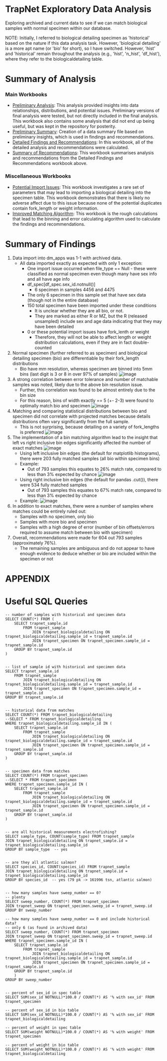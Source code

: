 # TrapNet Exploratory Data Analysis
Exploring archived and current data to see if we can match biological samples with normal specimen within our database.

NOTE: Initially, I referred to biological detailing specimen as 'historical' based on the nature if this data analysis task. However, 'biological detailing' is a more apt name (or 'bio' for short), so I have switched. However, 'hist' and 'historical' remain throughout the analysis (e.g., 'hist', 'n_hist', 'df_hist'), where they refer to the biologicaldetailing table.

# Summary of Analysis

### Main Workbooks
* <a href='https://github.com/KevinCarr42/TrapNet-EDA/blob/master/TrapNet_Preliminary_Analysis.ipynb'>Preliminary Analysis</a>: This analysis provided insights into data relationships, distributions, and potential issues. Preliminary versions of final analysis were tested, but not directly included in the final analysis. This workbook also contains some analysis that did not end up being useful, but was kept in the repository for posterity.
* <a href='https://github.com/KevinCarr42/TrapNet-EDA/blob/master/TrapNet_Prelim_Summary.ipynb'>Preliminary Summary</a>: Creation of a data summary file based on preliminary insights, which is used in findings and recommendations.
* <a href='https://github.com/KevinCarr42/TrapNet-EDA/blob/master/TrapNet_Findings_and_Recommendations.ipynb'>Detailed Findings and Recommendations</a>: In this workbook, all of the detailed analysis and recommendations were calculated. 
* <a href='https://github.com/KevinCarr42/TrapNet-EDA/blob/master/TrapNet_Summary_of_Recommendations.ipynb'>Summary of Recommendations</a>: This workbook summarises analysis and recommendations from the Detailed Findings and Recommendations workbook above.

### Miscellaneous Workbooks
* <a href='https://github.com/KevinCarr42/TrapNet-EDA/blob/master/Potential%20Import%20Issue.ipynb'>Potential Import Issues</a>: This workbook investigates a rare set of parameters that may lead to importing a biological detailing into the specimen table. This workbook demonstrates that there is likely no adverse affect due to this issue because none of the potential duplicates contain fork_length or weight information.
* <a href='https://github.com/KevinCarr42/TrapNet-EDA/blob/master/Improved_Matching_Algorithm.ipynb'>Improved Matching Algorithm</a>: This workbook is the rough calculations that lead to the binning and error calculating algorithm used to calculate the findings and recommendations.

# Summary of Findings
1. Data import into dm_apps was 1-1 with archived data.
    * All data imported exactly as expected with only 1 exception:
        * One import issue occurred when file_type == Null - these were classified as normal specimen even though many have sex info and all have age info
        * df_spec[df_spec.sex_id.notnull()]
            * 6 specimen in samples 4456 and 4475
	    * The only 6 specimen in this sample set that have sex data (though not in the entire database)
        * 150 total specimen have been imported under these conditions
            * It is unclear whether they are all bio, or not.
            * They are marked as either R or MZ, but the R (released unsampled) include sex and age data indicating that they may have been detailed
        * 0 or these potential import issues have fork_lenth or weight
            * Therefore, they will not be able to affect length or weight distribution calculations, even if they are in fact double-counted
2. Normal specimen (further referred to as specimen) and biological detailing specimen (bio) are differentiable by their fork_length distributions
    * Bio have mm resolution, whereas specimen are binned into 5mm bins (last digit is 3 or 8 in over 97% of samples)
![image](https://user-images.githubusercontent.com/94803263/224027483-22d954d5-d6a1-44bf-84fb-d95a2a419280.png)
3. A strong correlation between error tolerance and number of matchable samples was noted, likely due to the above bin resolution issue.
    * Further, this correlation was found to be almost entirely due to the bin size
    * For this reason, bins of width exactly == 5 (+- 2-3) were found to optimally match bio and specimen
![image](https://user-images.githubusercontent.com/94803263/224028520-fdfea951-c61c-45e3-b907-0723c9270ef1.png)
4. Matching and comparing statistical distributions between bio and specimen did not correlate with projected matches because details distributions often vary significantly from the full sample.
    * This is not surprising, because detailing on a variety of fork_lengths is preferred 
![image](https://user-images.githubusercontent.com/94803263/224029547-8ff2b699-9c94-4cb5-bb26-65b381a3a5fc.png)
5. The implementation of a bin matching algorithm lead to the insight that left vs right inclusive bin edges significantly affected the number of exact matches
![image](https://user-images.githubusercontent.com/94803263/224030698-7771565f-b4ae-4d16-bec3-594b7454a43d.png)
    * Using left inclusive bin edges (the default for matplotlib histograms), there were 203 fully matched samples (all bio within specimen bins)
    * Example:
        * Out of 793 samples this equates to 26% match rate, compared to less than 3% expected by chance
![image](https://user-images.githubusercontent.com/94803263/224031503-b53c552e-78dc-4c61-b0ec-5389037e9938.png)
    * Using right inclusive bin edges (the default for pandas .cut()), there were 534 fully matched samples
    	* Out of 793 samples this equates to 67% match rate, compared to less than 3% expected by chance
	* Example:
![image](https://user-images.githubusercontent.com/94803263/224031404-d416c7ad-f0e4-4056-a144-78d76f4055a3.png)
6. In addition to exact matches, there were a number of samples where matches could be entirely ruled out:
    * Samples with no specimen, only bio
    * Samples with more bio and specimen
    * Samples with a high degree of error (number of bin offsets/errors required to assume match between bio with specimen)
7. Overall, recommendations were made for 604 out 793 samples (approximately 76%).
    * The remaining samples are ambiguous and do not appear to have enough evidence to deduce whether or bio are included within the specimen or not

# APPENDIX

# Useful SQL Queries

```
-- number of samples with historical and specimen data
SELECT COUNT(*) FROM (
	SELECT trapnet_sample.id
		FROM trapnet_sample
			JOIN trapnet_biologicaldetailing ON trapnet_biologicaldetailing.sample_id = trapnet_sample.id
			JOIN trapnet_specimen ON trapnet_specimen.sample_id = trapnet_sample.id
	GROUP BY trapnet_sample.id		
)


-- list of sample id with historical and specimen data
SELECT trapnet_sample.id
	FROM trapnet_sample
		JOIN trapnet_biologicaldetailing ON trapnet_biologicaldetailing.sample_id = trapnet_sample.id
		JOIN trapnet_specimen ON trapnet_specimen.sample_id = trapnet_sample.id
GROUP BY trapnet_sample.id


-- historical data from matches
SELECT COUNT(*) FROM trapnet_biologicaldetailing
--SELECT * FROM trapnet_biologicaldetailing
WHERE trapnet_biologicaldetailing.sample_id IN (
	SELECT trapnet_sample.id
		FROM trapnet_sample
			JOIN trapnet_biologicaldetailing ON trapnet_biologicaldetailing.sample_id = trapnet_sample.id
			JOIN trapnet_specimen ON trapnet_specimen.sample_id = trapnet_sample.id
	GROUP BY trapnet_sample.id	
)


-- specimen data from matches
SELECT COUNT(*) FROM trapnet_specimen
--SELECT * FROM trapnet_specimen
WHERE trapnet_specimen.sample_id IN (
	SELECT trapnet_sample.id
		FROM trapnet_sample
			JOIN trapnet_biologicaldetailing ON trapnet_biologicaldetailing.sample_id = trapnet_sample.id
			JOIN trapnet_specimen ON trapnet_specimen.sample_id = trapnet_sample.id
	GROUP BY trapnet_sample.id
)


-- are all historical measurements electrofishing?
SELECT sample_type, COUNT(sample_type) FROM trapnet_sample
JOIN trapnet_biologicaldetailing ON trapnet_sample.id = trapnet_biologicaldetailing.sample_id
GROUP BY sample_type  -- yes


-- are they all atlantic salmon?
SELECT species_id, COUNT(species_id) FROM trapnet_sample
JOIN trapnet_biologicaldetailing ON trapnet_sample.id = trapnet_biologicaldetailing.sample_id
GROUP BY species_id  -- yes (79 pk -> 161996 tsn, atlantic salmon) 


-- how many samples have sweep_number == 0?
-- plenty
SELECT sweep_number, COUNT(*) FROM trapnet_specimen
JOIN trapnet_sweep ON trapnet_specimen.sweep_id = trapnet_sweep.id
GROUP BY sweep_number

-- how many samples have sweep_number == 0 and include historical data?
-- only 6 (as found in archived data)
SELECT sweep_number, COUNT(*) FROM trapnet_specimen
JOIN trapnet_sweep ON trapnet_specimen.sweep_id = trapnet_sweep.id
WHERE trapnet_specimen.sample_id IN (
	SELECT trapnet_sample.id
		FROM trapnet_sample
			JOIN trapnet_biologicaldetailing ON trapnet_biologicaldetailing.sample_id = trapnet_sample.id
			JOIN trapnet_specimen ON trapnet_specimen.sample_id = trapnet_sample.id
	GROUP BY trapnet_sample.id
	)
GROUP BY sweep_number


-- percent of sex_id in spec table
SELECT SUM(sex_id NOTNULL)*100.0 / COUNT(*) AS '% with sex_id' FROM trapnet_specimen

-- percent of sex_id in bio table
SELECT SUM(sex_id NOTNULL)*100.0 / COUNT(*) AS '% with sex_id' FROM trapnet_biologicaldetailing

-- percent of weight in spec table
SELECT SUM(weight NOTNULL)*100.0 / COUNT(*) AS '% with weight' FROM trapnet_specimen

-- percent of weight in bio table
SELECT SUM(weight NOTNULL)*100.0 / COUNT(*) AS '% with weight' FROM trapnet_biologicaldetailing

```
